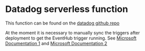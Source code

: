 # Datadog serverless function

This function can be found on the [datadog github repo](https://github.com/DataDog/datadog-serverless-functions/tree/master/azure/activity_logs_monitoring)

At the moment it is necessary to manually sync the triggers after deployment to get the EventHub trigger running. See [Microsoft Documentation 1](https://docs.microsoft.com/en-us/azure/azure-functions/run-functions-from-deployment-package#enabling-functions-to-run-from-a-package) and [Microsoft Documentation 2](https://docs.microsoft.com/en-us/azure/azure-functions/functions-deployment-technologies#trigger-syncing)

